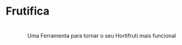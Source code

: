 # Frutifica
<h1 align="center">
</h1>
<p align="center">Uma Ferramenta para tornar o seu Hortifruti mais funcional</p>
